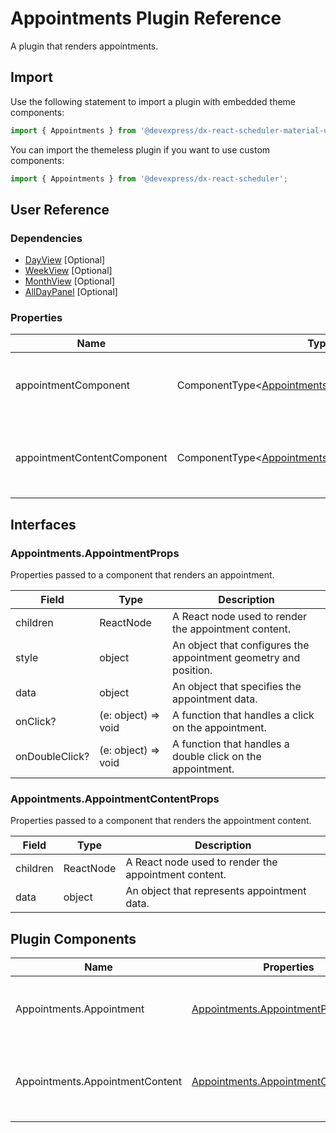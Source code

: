 # Appointments Plugin Reference

A plugin that renders appointments.

## Import

Use the following statement to import a plugin with embedded theme components:

```js
import { Appointments } from '@devexpress/dx-react-scheduler-material-ui';
```

You can import the themeless plugin if you want to use custom components:

```js
import { Appointments } from '@devexpress/dx-react-scheduler';
```

## User Reference

### Dependencies

- [DayView](day-view.md) [Optional]
- [WeekView](week-view.md) [Optional]
- [MonthView](month-view.md) [Optional]
- [AllDayPanel](all-day-panel.md) [Optional]

### Properties

Name | Type | Default | Description
-----|------|---------|------------
appointmentComponent | ComponentType&lt;[Appointments.AppointmentProps](#appointmentsappointmentprops)&gt; | | A component that renders an appointment.
appointmentContentComponent | ComponentType&lt;[Appointments.AppointmentContentProps](#appointmentsappointmentcontentprops)&gt; | | A component that renders the appointment content.

## Interfaces

### Appointments.AppointmentProps

Properties passed to a component that renders an appointment.

Field | Type | Description
------|------|------------
children | ReactNode | A React node used to render the appointment content.
style | object | An object that configures the appointment geometry and position.
data | object | An object that specifies the appointment data.
onClick? | (e: object) => void | A function that handles a click on the appointment.
onDoubleClick? | (e: object) => void | A function that handles a double click on the appointment.

### Appointments.AppointmentContentProps

Properties passed to a component that renders the appointment content.

Field | Type | Description
------|------|------------
children | ReactNode | A React node used to render the appointment content.
data | object | An object that represents appointment data.

## Plugin Components

Name | Properties | Description
-----|------------|------------
Appointments.Appointment | [Appointments.AppointmentProps](#appointmentsappointmentprops) | A component that renders an appointment.
Appointments.AppointmentContent | [Appointments.AppointmentContentProps](#appointmentsappointmentcontentprops) | A component that renders the appointment content.
